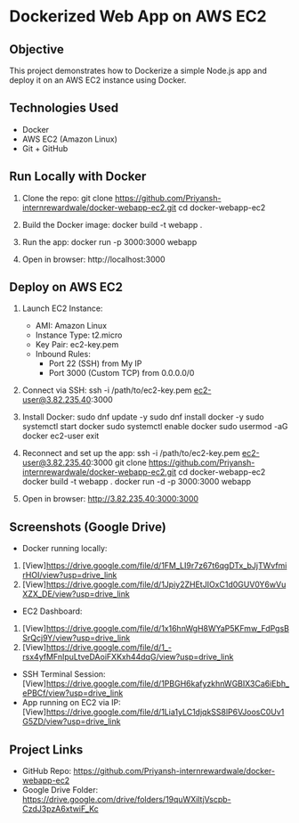 # Dockerized Web App on AWS EC2

## Objective

This project demonstrates how to Dockerize a simple Node.js app and deploy it on an AWS EC2 instance using Docker.

## Technologies Used

- Docker
- AWS EC2 (Amazon Linux)
- Git + GitHub

## Run Locally with Docker

1. Clone the repo:
   git clone https://github.com/Priyansh-internrewardwale/docker-webapp-ec2.git
   cd docker-webapp-ec2

2. Build the Docker image:
   docker build -t webapp .

3. Run the app:
   docker run -p 3000:3000 webapp

4. Open in browser:
   http://localhost:3000

## Deploy on AWS EC2

1. Launch EC2 Instance:

   - AMI: Amazon Linux
   - Instance Type: t2.micro
   - Key Pair: ec2-key.pem
   - Inbound Rules:
     - Port 22 (SSH) from My IP
     - Port 3000 (Custom TCP) from 0.0.0.0/0

2. Connect via SSH:
   ssh -i /path/to/ec2-key.pem ec2-user@3.82.235.40:3000

3. Install Docker:
   sudo dnf update -y
   sudo dnf install docker -y
   sudo systemctl start docker
   sudo systemctl enable docker
   sudo usermod -aG docker ec2-user
   exit

4. Reconnect and set up the app:
   ssh -i /path/to/ec2-key.pem ec2-user@3.82.235.40:3000
   git clone https://github.com/Priyansh-internrewardwale/docker-webapp-ec2.git
   cd docker-webapp-ec2
   docker build -t webapp .
   docker run -d -p 3000:3000 webapp

5. Open in browser:
   http://3.82.235.40:3000:3000

## Screenshots (Google Drive)

- Docker running locally:

1. [View]https://drive.google.com/file/d/1FM_LI9r7z67t6qgDTx_bJjTWvfmirHOI/view?usp=drive_link
2. [View]https://drive.google.com/file/d/1Jpiy2ZHEtJIOxC1d0GUV0Y6wVuXZX_DE/view?usp=drive_link

- EC2 Dashboard:

1. [View]https://drive.google.com/file/d/1x16hnWgH8WYaP5KFmw_FdPgsBSrQcj9Y/view?usp=drive_link
2. [View]https://drive.google.com/file/d/1_-rsx4yfMFnIpuLtveDAoiFXKxh44dqG/view?usp=drive_link

- SSH Terminal Session: [View]https://drive.google.com/file/d/1PBGH6kafyzkhnWGBIX3Ca6iEbh_ePBCf/view?usp=drive_link
- App running on EC2 via IP: [View]https://drive.google.com/file/d/1Lia1yLC1djqkSS8lP6VJoosC0Uv1G5ZD/view?usp=drive_link

## Project Links

- GitHub Repo: https://github.com/Priyansh-internrewardwale/docker-webapp-ec2
- Google Drive Folder: https://drive.google.com/drive/folders/19quWXiltjVscpb-CzdJ3pzA6xtwiF_Kc
